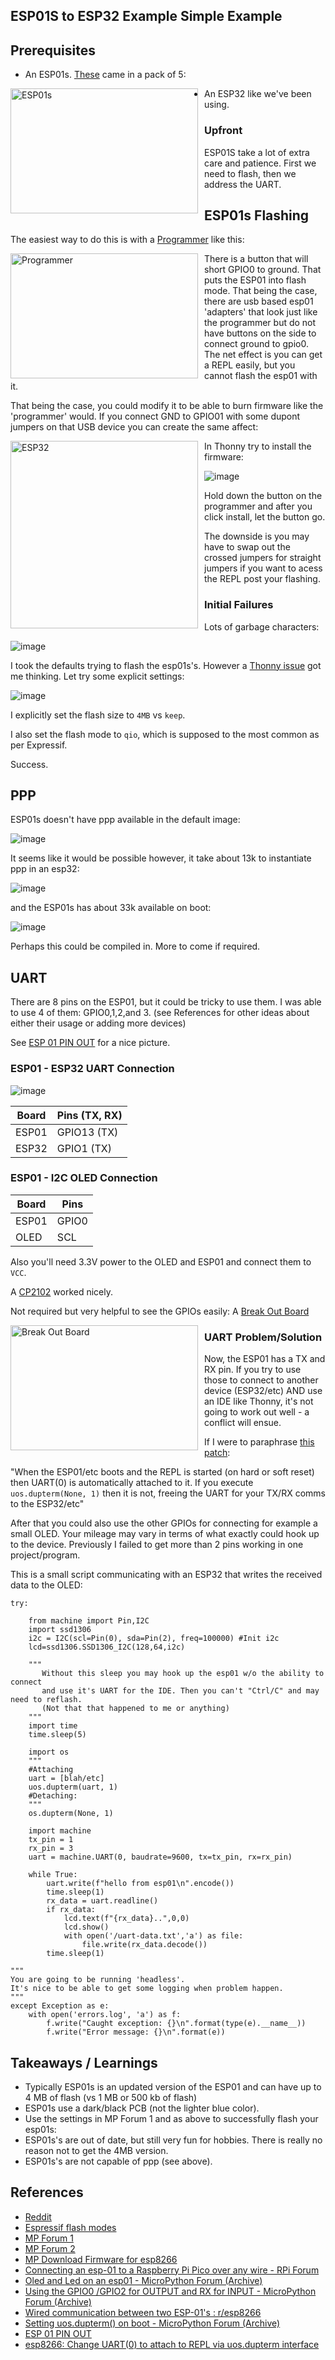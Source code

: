 ## ESP01S to ESP32 Example Simple Example

## Prerequisites

- An ESP01s.  [These](https://www.amazon.com/dp/B08QF24GZZ) came in a pack of 5:
<img src="https://github.com/jouellnyc/UART/assets/32470508/fc1c23ec-50d5-4ecb-8d3f-a0b0038837d8" alt="ESP01s" style="float: left; width: 300px; height: 200px; margin-right: 10px;">

- An ESP32 like we've been using.
  
### Upfront
ESP01S take a lot of extra care and patience. First we need to flash, then we address the UART.

## ESP01s Flashing

The easiest way to do this is with a [Programmer](https://www.amazon.com/gp/product/B08QMMGZLB/) like this:

<img src="https://github.com/jouellnyc/UART/assets/32470508/e877397d-98e7-4b62-88ed-4313a6334b77" alt="Programmer" style="float: left; width: 300px; height: 200px; margin-right: 10px;">

There is a button that will short GPIO0 to ground. That puts the ESP01 into flash mode.  That being the case, there are usb based esp01 'adapters' that look just like the programmer but do not have buttons on the side to connect ground to gpio0. The net effect is you can get a REPL easily, but you cannot flash the esp01 with it. 

That being the case, you could modify it to be able to burn firmware like the 'programmer' would. If you connect GND to GPIO01 with some dupont jumpers on that USB device you can create the same affect:

<img src="https://github.com/jouellnyc/UART/assets/32470508/d5ebed5e-0feb-44ad-bf84-f8e8dd66a159" alt="ESP32" style="float: left; height: 300px; margin-right: 10px;">

In Thonny try to install the firmware:

![image](https://github.com/jouellnyc/UART/assets/32470508/7d365142-67cc-43e1-be88-771c226ee605)

Hold down the button on the programmer and after you click install, let the button go.

The downside is you may have to swap out the crossed jumpers for straight jumpers if you want to acess the REPL post your flashing. 

 
### Initial Failures

Lots of garbage characters:

![image](https://github.com/jouellnyc/UART/assets/32470508/8d172a3e-04fd-49a7-a6f0-33c12037bdcd)

I took the defaults trying to flash the esp01s's. However a [Thonny issue](https://github.com/thonny/thonny/issues/2801) got me thinking. Let try some explicit settings:

![image](https://github.com/jouellnyc/UART/assets/32470508/69c24751-969b-4743-935f-77e9f7e6d20c)

I explicitly set the flash size to `4MB` vs `keep`.

I also set the flash mode to `qio`, which is supposed to the most common as per Expressif. 

Success.

## PPP

ESP01s doesn't have ppp available in the default image:

![image](https://github.com/jouellnyc/UART/assets/32470508/e6dd2986-a7d4-4d1e-8351-2c8fa7e8d298)

It seems like it would be possible however, it take about 13k to instantiate ppp in an esp32:
 
![image](https://github.com/jouellnyc/UART/assets/32470508/7ebbb731-9511-4462-98d1-fb43423f37bf)

and the ESP01s has about 33k available on boot:

![image](https://github.com/jouellnyc/UART/assets/32470508/ab427af5-8c86-4279-8088-adbcd793bec6)

Perhaps this could be compiled in. More to come if required.

## UART
There are 8 pins on the ESP01, but it could be tricky to use them. I was able to use 4 of them: GPIO0,1,2,and 3. (see References for other ideas about either their usage or adding more devices)

See [ESP 01 PIN OUT](https://www.theengineeringprojects.com/wp-content/uploads/2019/03/introduction-to-esp-01.jpg) for a nice picture.

### ESP01 - ESP32 UART Connection

![image](https://github.com/jouellnyc/UART/assets/32470508/1df32214-cdda-460a-b175-9413f6cc1b9c)

| Board | Pins (TX, RX) |
|---|---|
| ESP01 | GPIO13 (TX)|GPIO3 (RX) |GND|
| ESP32 | GPIO1 (TX) |GPI14 (RX) |GND|

### ESP01 - I2C OLED  Connection
| Board | Pins|
|---|---|
| ESP01 | GPIO0| GPIO2|GND|
| OLED | SCL| SDA|GND|

Also you'll need 3.3V power to the OLED and ESP01 and connect them to `VCC`. 

A [CP2102](https://www.amazon.com/HiLetgo-CP2102-Converter-Adapter-Downloader/dp/B00LODGRV8/) worked nicely. 

Not required but very helpful to see the GPIOs easily: A [Break Out Board](https://www.amazon.com/dp/B01G6HK3KW)

<img src="https://github.com/jouellnyc/UART/assets/32470508/ab140964-deca-4f16-820d-36cd1ca3670f" alt="Break Out Board" style="float: left; width: 300px; height: 200px; margin-right: 10px;">

### UART Problem/Solution
Now, the ESP01 has a TX and RX pin. If you try to use those to connect to another device (ESP32/etc) AND use an IDE like Thonny, it's not going to work out well - a conflict will ensue.  

If I were to paraphrase [this patch](https://github.com/micropython/micropython/commit/afd0701bf7a9dcb50c5ab46b0ae88b303fec6ed3):

"When the ESP01/etc boots and the REPL is started (on hard or soft reset) then UART(0) is automatically attached to it.
If you execute `uos.dupterm(None, 1)` then it is not, freeing the UART for your TX/RX comms to the ESP32/etc"

After that you could also use the other GPIOs for connecting for example a small OLED. Your mileage may vary in terms of what exactly could hook up to the device. Previously I failed to get more than 2 pins working in one project/program.

This is a small script communicating with an ESP32 that writes the received data to the OLED:

```
try:

    from machine import Pin,I2C
    import ssd1306
    i2c = I2C(scl=Pin(0), sda=Pin(2), freq=100000) #Init i2c
    lcd=ssd1306.SSD1306_I2C(128,64,i2c) 

    """
       Without this sleep you may hook up the esp01 w/o the ability to connect 
       and use it's UART for the IDE. Then you can't "Ctrl/C" and may need to reflash.
       (Not that that happened to me or anything)
    """
    import time
    time.sleep(5)
    
    import os
    """
    #Attaching
    uart = [blah/etc]
    uos.dupterm(uart, 1)
    #Detaching:
    """
    os.dupterm(None, 1)

    import machine
    tx_pin = 1 
    rx_pin = 3  
    uart = machine.UART(0, baudrate=9600, tx=tx_pin, rx=rx_pin)

    while True:
        uart.write(f"hello from esp01\n".encode())
        time.sleep(1)
        rx_data = uart.readline()
        if rx_data:
            lcd.text(f"{rx_data}..",0,0)
            lcd.show()
            with open('/uart-data.txt','a') as file:
                file.write(rx_data.decode())
        time.sleep(1)

"""
You are going to be running 'headless'.
It's nice to be able to get some logging when problem happen.
"""
except Exception as e:
    with open('errors.log', 'a') as f:
        f.write("Caught exception: {}\n".format(type(e).__name__))
        f.write("Error message: {}\n".format(e))
```

## Takeaways / Learnings
- Typically ESP01s is an updated version of the ESP01 and can have up to 4 MB of flash (vs 1 MB or 500 kb of flash)
- ESP01s use a dark/black PCB (not the lighter blue color).
- Use the settings in MP Forum 1 and as above to successfully flash your esp01s:
- ESP01s's are out of date, but still very fun for hobbies. There is really no reason not to get the 4MB version.
- ESP01s's are not capable of ppp (see above).

## References 
- [Reddit](https://www.reddit.com/r/esp32/comments/1dbk6d9/comment/l7s0gjd/?context=3)
- [Espressif flash modes](https://docs.espressif.com/projects/esptool/en/latest/esp8266/esptool/flash-modes.html)
- [MP Forum 1](https://github.com/micropython/micropython/issues/11656)
- [MP Forum 2](https://github.com/thonny/thonny/issues/2801)
- [MP Download Firmware for esp8266](https://micropython.org/download/ESP8266_GENERIC/)
- [Connecting an esp-01 to a Raspberry Pi Pico over any wire - RPi Forum](https://forums.raspberrypi.com/viewtopic.php?t=337898)
- [Oled and Led on an esp01 - MicroPython Forum (Archive)](https://forum.micropython.org/viewtopic.php?f=16&t=12794&p=70337&hilit=modulusmath+esp01#p69536)
- [Using the GPIO0 /GPIO2 for OUTPUT and RX for INPUT - MicroPython Forum (Archive)](https://forum.micropython.org/viewtopic.php?t=4921)
- [Wired communication between two ESP-01's : r/esp8266](https://www.reddit.com/r/esp8266/comments/pmnib9/wired_communication_between_two_esp01s/)
- [Setting uos.dupterm() on boot - MicroPython Forum (Archive)](https://forum.micropython.org/viewtopic.php?t=5468)
- [ESP 01 PIN OUT](https://www.theengineeringprojects.com/wp-content/uploads/2019/03/introduction-to-esp-01.jpg)
- [esp8266: Change UART(0) to attach to REPL via uos.dupterm interface](https://github.com/micropython/micropython/commit/afd0701bf7a9dcb50c5ab46b0ae88b303fec6ed3)

